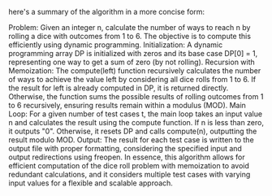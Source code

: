 here's a summary of the algorithm in a more concise form:

Problem: Given an integer n, calculate the number of ways to reach n by rolling a dice with outcomes from 1 to 6. The objective is to compute this efficiently using dynamic programming.
Initialization: A dynamic programming array DP is initialized with zeros and its base case DP[0] = 1, representing one way to get a sum of zero (by not rolling).
Recursion with Memoization: The compute(left) function recursively calculates the number of ways to achieve the value left by considering all dice rolls from 1 to 6. If the result for left is already computed in DP, it is returned directly. Otherwise, the function sums the possible results of rolling outcomes from 1 to 6 recursively, ensuring results remain within a modulus (MOD).
Main Loop: For a given number of test cases t, the main loop takes an input value n and calculates the result using the compute function. If n is less than zero, it outputs "0". Otherwise, it resets DP and calls compute(n), outputting the result modulo MOD.
Output: The result for each test case is written to the output file with proper formatting, considering the specified input and output redirections using freopen.
In essence, this algorithm allows for efficient computation of the dice roll problem with memoization to avoid redundant calculations, and it considers multiple test cases with varying input values for a flexible and scalable approach.